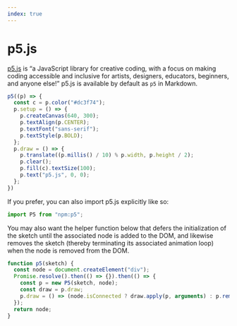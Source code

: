 ```yaml
---
index: true
---
```


# p5.js

[p5.js](https://p5js.org) is “a JavaScript library for creative coding, with a focus on making coding accessible and inclusive for artists, designers, educators, beginners, and anyone else!” p5.js is available by default as `p5` in Markdown.

```js echo
p5((p) => {
  const c = p.color("#dc3f74");
  p.setup = () => {
    p.createCanvas(640, 300);
    p.textAlign(p.CENTER);
    p.textFont("sans-serif");
    p.textStyle(p.BOLD);
  };
  p.draw = () => {
    p.translate((p.millis() / 10) % p.width, p.height / 2);
    p.clear();
    p.fill(c).textSize(100);
    p.text("p5.js", 0, 0);
  };
})
```

If you prefer, you can also import p5.js explicitly like so:

```js run=false
import P5 from "npm:p5";
```

You may also want the helper function below that defers the initialization of the sketch until the associated node is added to the DOM, and likewise removes the sketch (thereby terminating its associated animation loop) when the node is removed from the DOM.

```js run=false
function p5(sketch) {
  const node = document.createElement("div");
  Promise.resolve().then(() => {}).then(() => {
    const p = new P5(sketch, node);
    const draw = p.draw;
    p.draw = () => (node.isConnected ? draw.apply(p, arguments) : p.remove());
  });
  return node;
}
```
